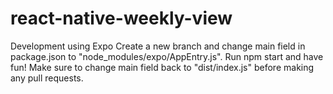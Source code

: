 # react-native-weekly-view

Development using Expo
Create a new branch and change main field in package.json to "node_modules/expo/AppEntry.js".
Run npm start and have fun!
Make sure to change main field back to "dist/index.js" before making any pull requests.